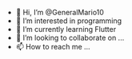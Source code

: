 - 👋 Hi, I’m @GeneralMario10
- 👀 I’m interested in programming
- 🌱 I’m currently learning Flutter
- 💞️ I’m looking to collaborate on ...
- 📫 How to reach me ...

<!---
GeneralMario10/GeneralMario10 is a ✨ special ✨ repository because its `README.md` (this file) appears on your GitHub profile.
You can click the Preview link to take a look at your changes.
--->
